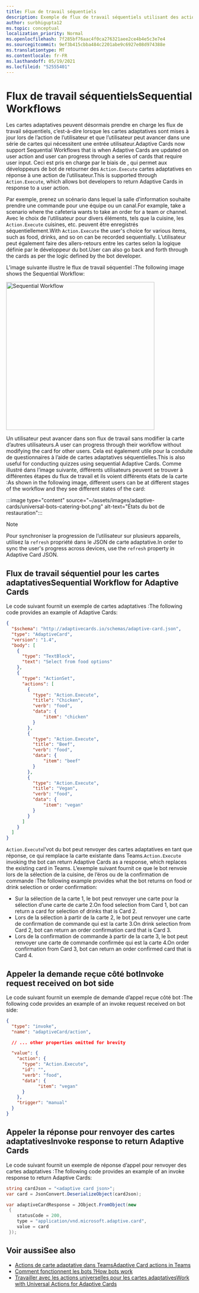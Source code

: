 ```yaml
---
title: Flux de travail séquentiels
description: Exemple de flux de travail séquentiels utilisant des actions universelles
author: surbhigupta12
ms.topic: conceptual
localization_priority: Normal
ms.openlocfilehash: 7f285bf76aac4f0ca276321aee2ce4b4e5c3e7e4
ms.sourcegitcommit: 9ef3b415cbba484c2201abe9c6927e08d974388e
ms.translationtype: MT
ms.contentlocale: fr-FR
ms.lasthandoff: 05/19/2021
ms.locfileid: "52555401"
---
```

# <a name="sequential-workflows"></a><span data-ttu-id="6fa6b-103">Flux de travail séquentiels</span><span class="sxs-lookup"><span data-stu-id="6fa6b-103">Sequential Workflows</span></span>

<span data-ttu-id="6fa6b-104">Les cartes adaptatives peuvent désormais prendre en charge les flux de travail séquentiels, c’est-à-dire lorsque les cartes adaptatives sont mises à jour lors de l’action de l’utilisateur et que l’utilisateur peut avancer dans une série de cartes qui nécessitent une entrée utilisateur.</span><span class="sxs-lookup"><span data-stu-id="6fa6b-104">Adaptive Cards now support Sequential Workflows that is when Adaptive Cards are updated on user action and user can progress through a series of cards that require user input.</span></span> <span data-ttu-id="6fa6b-105">Ceci est pris en charge par le biais de , qui permet aux développeurs de bot de retourner des `Action.Execute` cartes adaptatives en réponse à une action de l’utilisateur.</span><span class="sxs-lookup"><span data-stu-id="6fa6b-105">This is supported through `Action.Execute`, which allows bot developers to return Adaptive Cards in response to a user action.</span></span>

<span data-ttu-id="6fa6b-106">Par exemple, prenez un scénario dans lequel la salle d’information souhaite prendre une commande pour une équipe ou un canal.</span><span class="sxs-lookup"><span data-stu-id="6fa6b-106">For example, take a scenario where the cafeteria wants to take an order for a team or channel.</span></span> <span data-ttu-id="6fa6b-107">Avec le choix de l’utilisateur pour divers éléments, tels que la cuisine, les `Action.Execute` cuisines, etc. peuvent être enregistrés séquentiellement.</span><span class="sxs-lookup"><span data-stu-id="6fa6b-107">With `Action.Execute` the user's choice for various items, such as food, drinks, and so on can be recorded sequentially.</span></span> <span data-ttu-id="6fa6b-108">L’utilisateur peut également faire des allers-retours entre les cartes selon la logique définie par le développeur du bot.</span><span class="sxs-lookup"><span data-stu-id="6fa6b-108">User can also go back and forth through the cards as per the logic defined by the bot developer.</span></span> <br/>

<span data-ttu-id="6fa6b-109">L’image suivante illustre le flux de travail séquentiel :</span><span class="sxs-lookup"><span data-stu-id="6fa6b-109">The following image shows the Sequential Workflow:</span></span>

<img src="~/assets/images/bots/sequentialWorkflow.gif" alt="Sequential Workflow" width="400"/>

<span data-ttu-id="6fa6b-110">Un utilisateur peut avancer dans son flux de travail sans modifier la carte d’autres utilisateurs.</span><span class="sxs-lookup"><span data-stu-id="6fa6b-110">A user can progress through their workflow without modifying the card for other users.</span></span> <span data-ttu-id="6fa6b-111">Cela est également utile pour la conduite de questionnaires à l’aide de cartes adaptatives séquentielles.</span><span class="sxs-lookup"><span data-stu-id="6fa6b-111">This is also useful for conducting quizzes using sequential Adaptive Cards.</span></span> <span data-ttu-id="6fa6b-112">Comme illustré dans l’image suivante, différents utilisateurs peuvent se trouver à différentes étapes du flux de travail et ils voient différents états de la carte :</span><span class="sxs-lookup"><span data-stu-id="6fa6b-112">As shown in the following image, different users can be at different stages of the workflow and they see different states of the card:</span></span>

:::image type="content" source="~/assets/images/adaptive-cards/universal-bots-catering-bot.png" alt-text="États du bot de restauration":::

> [!NOTE]
> <span data-ttu-id="6fa6b-114">Pour synchroniser la progression de l’utilisateur sur plusieurs appareils, utilisez la `refresh` propriété dans le JSON de carte adaptative.</span><span class="sxs-lookup"><span data-stu-id="6fa6b-114">In order to sync the user's progress across devices, use the `refresh` property in Adaptive Card JSON.</span></span>

## <a name="sequential-workflow-for-adaptive-cards"></a><span data-ttu-id="6fa6b-115">Flux de travail séquentiel pour les cartes adaptatives</span><span class="sxs-lookup"><span data-stu-id="6fa6b-115">Sequential Workflow for Adaptive Cards</span></span>

<span data-ttu-id="6fa6b-116">Le code suivant fournit un exemple de cartes adaptatives :</span><span class="sxs-lookup"><span data-stu-id="6fa6b-116">The following code provides an example of Adaptive Cards:</span></span>

```JSON
{
  "$schema": "http://adaptivecards.io/schemas/adaptive-card.json",
  "type": "AdaptiveCard",
  "version": "1.4",
  "body": [
    {
      "type": "TextBlock",
      "text": "Select from food options"
    },
    { 
      "type": "ActionSet",
      "actions": [
        {
          "type": "Action.Execute",
          "title": "Chicken",
          "verb": "food",
          "data": {
              "item": "chicken"
          }
        },
        {
          "type": "Action.Execute",
          "title": "Beef",
          "verb": "food",
          "data": {
              "item": "beef"
          }
        },
        {
          "type": "Action.Execute",
          "title": "Vegan",
          "verb": "food",
          "data": {
              "item": "vegan"
          }
        }
      ]
    }
  ]
}
```

<span data-ttu-id="6fa6b-117">`Action.Execute`l’vot du bot peut renvoyer des cartes adaptatives en tant que réponse, ce qui remplace la carte existante dans Teams.</span><span class="sxs-lookup"><span data-stu-id="6fa6b-117">`Action.Execute` invoking the bot can return Adaptive Cards as a response, which replaces the existing card in Teams.</span></span>
<span data-ttu-id="6fa6b-118">L’exemple suivant fournit ce que le bot renvoie lors de la sélection de la cuisine, de l’éros ou de la confirmation de commande :</span><span class="sxs-lookup"><span data-stu-id="6fa6b-118">The following example provides what the bot returns on food or drink selection or order confirmation:</span></span>

* <span data-ttu-id="6fa6b-119">Sur la sélection de la carte 1, le bot peut renvoyer une carte pour la sélection d’une carte de carte 2.</span><span class="sxs-lookup"><span data-stu-id="6fa6b-119">On food selection from Card 1, bot can return a card for selection of drinks that is Card 2.</span></span>
* <span data-ttu-id="6fa6b-120">Lors de la sélection à partir de la carte 2, le bot peut renvoyer une carte de confirmation de commande qui est la carte 3.</span><span class="sxs-lookup"><span data-stu-id="6fa6b-120">On drink selection from Card 2, bot can return an order confirmation card that is Card 3.</span></span>
* <span data-ttu-id="6fa6b-121">Lors de la confirmation de commande à partir de la carte 3, le bot peut renvoyer une carte de commande confirmée qui est la carte 4.</span><span class="sxs-lookup"><span data-stu-id="6fa6b-121">On order confirmation from Card 3, bot can return an order confirmed card that is Card 4.</span></span>

## <a name="invoke-request-received-on-bot-side"></a><span data-ttu-id="6fa6b-122">Appeler la demande reçue côté bot</span><span class="sxs-lookup"><span data-stu-id="6fa6b-122">Invoke request received on bot side</span></span>

<span data-ttu-id="6fa6b-123">Le code suivant fournit un exemple de demande d’appel reçue côté bot :</span><span class="sxs-lookup"><span data-stu-id="6fa6b-123">The following code provides an example of an invoke request received on bot side:</span></span>

```JSON
{ 
  "type": "invoke",
  "name": "adaptiveCard/action",

  // ... other properties omitted for brevity

  "value": { 
    "action": { 
      "type": "Action.Execute", 
      "id": "", 
      "verb": "food",
      "data": { 
            "item": "vegan"
      } 
    },
    "trigger": "manual" 
  }
}
```

## <a name="invoke-response-to-return-adaptive-cards"></a><span data-ttu-id="6fa6b-124">Appeler la réponse pour renvoyer des cartes adaptatives</span><span class="sxs-lookup"><span data-stu-id="6fa6b-124">Invoke response to return Adaptive Cards</span></span>

<span data-ttu-id="6fa6b-125">Le code suivant fournit un exemple de réponse d’appel pour renvoyer des cartes adaptatives :</span><span class="sxs-lookup"><span data-stu-id="6fa6b-125">The following code provides an example of an invoke response to return Adaptive Cards:</span></span>

```C#
string cardJson = "<adaptive card json>";
var card = JsonConvert.DeserializeObject(cardJson);

var adaptiveCardResponse = JObject.FromObject(new
 {
    statusCode = 200,
    type = "application/vnd.microsoft.adaptive.card",
    value = card
 });
```

## <a name="see-also"></a><span data-ttu-id="6fa6b-126">Voir aussi</span><span class="sxs-lookup"><span data-stu-id="6fa6b-126">See also</span></span>

* [<span data-ttu-id="6fa6b-127">Actions de carte adaptative dans Teams</span><span class="sxs-lookup"><span data-stu-id="6fa6b-127">Adaptive Card actions in Teams</span></span>](~/task-modules-and-cards/cards/cards-actions.md#adaptive-cards-actions)
* [<span data-ttu-id="6fa6b-128">Comment fonctionnent les bots ?</span><span class="sxs-lookup"><span data-stu-id="6fa6b-128">How bots work</span></span>](/azure/bot-service/bot-builder-basics?view=azure-bot-service-4.0&preserve-view=true)
* [<span data-ttu-id="6fa6b-129">Travailler avec les actions universelles pour les cartes adaptatives</span><span class="sxs-lookup"><span data-stu-id="6fa6b-129">Work with Universal Actions for Adaptive Cards</span></span>](Work-with-universal-actions-for-adaptive-cards.md)
